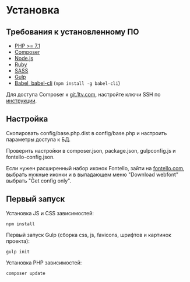 # Установка

## Требования к установленному ПО

 * [PHP >= 7.1](http://www.php.net/)
 * [Composer](https://getcomposer.org/download/)
 * [Node.js](https://nodejs.org/en/download/)
 * [Ruby](http://rubyinstaller.org/)
 * [SASS](http://sass-lang.com/)
 * [Gulp](http://gulpjs.com/)
 * [Babel, babel-cli](http://babeljs.io/) (`npm install -g babel-cli`)

Для доступа Composer к [git.1tv.com](https://git.1tv.com/), настройте ключи SSH по [инструкции](https://git.1tv.com/help/ssh/README).


## Настройка

Скопировать config/base.php.dist в config/base.php и настроить параметры доступа к БД.

Проверить настройки в composer.json, package.json, gulpconfig.js и fontello-config.json.

Если нужен расширенный набор иконок Fontello, зайти на [fontello.com](http://fontello.com/), 
выбрать нужные иконки и в выпадающем меню "Download webfont" выбрать "Get config only".


## Первый запуск

Установка JS и CSS зависимостей:

```
npm install
```

Первый запуск Gulp (сборка css, js, favicons, шрифтов и картинок проекта):

```
gulp init 
```

Установка PHP зависимостей:

```
composer update
```



 
